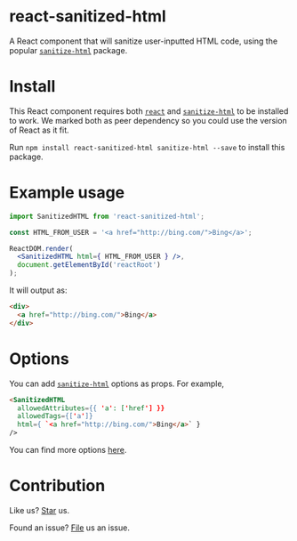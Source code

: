# react-sanitized-html

A React component that will sanitize user-inputted HTML code, using the popular [`sanitize-html`](https://npmjs.com/package/sanitize-html) package.

# Install

This React component requires both [`react`](https://npmjs.com/package/react) and [`sanitize-html`](https://npmjs.com/package/sanitize-html) to be installed to work. We marked both as peer dependency so you could use the version of React as it fit.

Run `npm install react-sanitized-html sanitize-html --save` to install this package.

# Example usage

```jsx
import SanitizedHTML from 'react-sanitized-html';

const HTML_FROM_USER = '<a href="http://bing.com/">Bing</a>';

ReactDOM.render(
  <SanitizedHTML html={ HTML_FROM_USER } />,
  document.getElementById('reactRoot')
);
```

It will output as:

```html
<div>
  <a href="http://bing.com/">Bing</a>
</div>
```

# Options

You can add [`sanitize-html`](https://npmjs.com/package/sanitize-html) options as props. For example,

```html
<SanitizedHTML
  allowedAttributes={{ 'a': ['href'] }}
  allowedTags={['a']}
  html={ `<a href="http://bing.com/">Bing</a>` }
/>
```

You can find more options [here](https://npmjs.com/package/sanitize-html).

# Contribution

Like us? [Star](https://github.com/compulim/react-sanitized-html/stargazers) us.

Found an issue? [File](https://github.com/compulim/react-sanitized-html/issues) us an issue.
